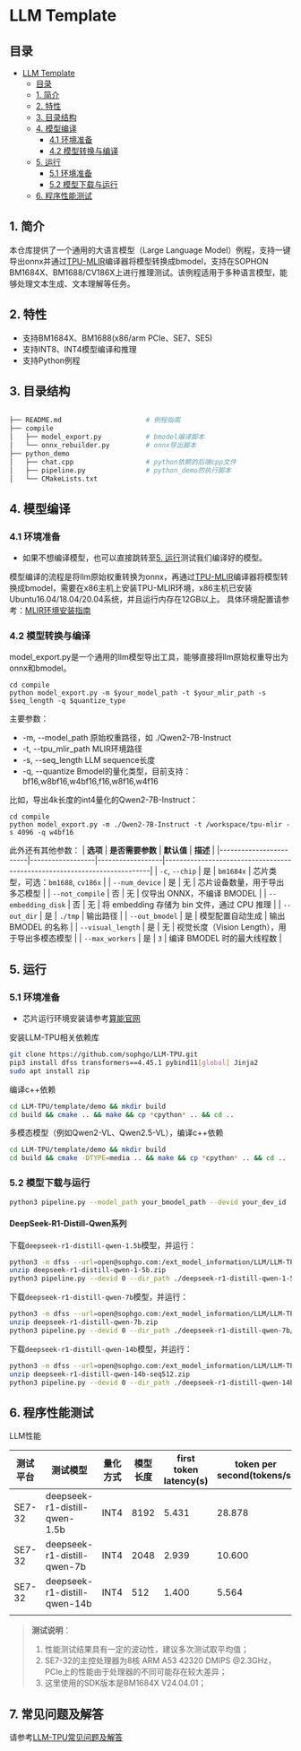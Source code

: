 # LLM Template

## 目录
- [LLM Template](#llm-template)
  - [目录](#目录)
  - [1. 简介](#1-简介)
  - [2. 特性](#2-特性)
  - [3. 目录结构](#3-目录结构)
  - [4. 模型编译](#4-模型编译)
    - [4.1 环境准备](#41-环境准备)
    - [4.2 模型转换与编译](#42-模型转换与编译)
  - [5. 运行](#5-运行)
    - [5.1 环境准备](#51-环境准备)
    - [5.2 模型下载与运行](#52-模型下载与运行)
  - [6. 程序性能测试](#6-程序性能测试)

## 1. 简介
本仓库提供了一个通用的大语言模型（Large Language Model）例程，支持一键导出onnx并通过[TPU-MLIR](https://github.com/sophgo/tpu-mlir)编译器将模型转换成bmodel，支持在SOPHON BM1684X、BM1688/CV186X上进行推理测试。该例程适用于多种语言模型，能够处理文本生成、文本理解等任务。

## 2. 特性
* 支持BM1684X、BM1688(x86/arm PCIe、SE7、SE5)
* 支持INT8、INT4模型编译和推理
* 支持Python例程

## 3. 目录结构
```bash

├── README.md                     # 例程指南
├── compile
│   ├── model_export.py           # bmodel编译脚本
│   └── onnx_rebuilder.py         # onnx导出脚本
├── python_demo
│   ├── chat.cpp                  # python依赖的后端cpp文件
│   ├── pipeline.py               # python_demo的执行脚本
│   └── CMakeLists.txt
```
## 4. 模型编译

### 4.1 环境准备
* 如果不想编译模型，也可以直接跳转至[5. 运行](#5-运行)测试我们编译好的模型。

模型编译的流程是将llm原始权重转换为onnx，再通过[TPU-MLIR](https://github.com/sophgo/tpu-mlir)编译器将模型转换成bmodel，需要在x86主机上安装TPU-MLIR环境，x86主机已安装Ubuntu16.04/18.04/20.04系统，并且运行内存在12GB以上。
具体环境配置请参考：[MLIR环境安装指南](https://github.com/sophgo/LLM-TPU/blob/main/docs/Mlir_Install_Guide.md)

### 4.2 模型转换与编译

model_export.py是一个通用的llm模型导出工具，能够直接将llm原始权重导出为onnx和bmodel。

``` shell
cd compile
python model_export.py -m $your_model_path -t $your_mlir_path -s $seq_length -q $quantize_type
```
主要参数：
* -m, --model_path     原始权重路径，如 ./Qwen2-7B-Instruct
* -t, --tpu_mlir_path  MLIR环境路径
* -s, --seq_length     LLM sequence长度
* -q, --quantize       Bmodel的量化类型，目前支持：bf16,w8bf16,w4bf16,f16,w8f16,w4f16

比如，导出4k长度的int4量化的Qwen2-7B-Instruct：

``` shell
cd compile
python model_export.py -m ./Qwen2-7B-Instruct -t /workspace/tpu-mlir -s 4096 -q w4bf16
```

此外还有其他参数：
| **选项**               | **是否需要参数** | **默认值**       | **描述**                                                                 |
|------------------------|------------------|------------------|--------------------------------------------------------------------------|
| `-c`, `--chip`         | 是               | `bm1684x`        | 芯片类型，可选：`bm1688`, `cv186x`                                      |
| `--num_device`         | 是               | 无               | 芯片设备数量，用于导出多芯模型                                          |
| `--not_compile`        | 否               | 无               | 仅导出 ONNX，不编译 BMODEL                                              |
| `--embedding_disk`     | 否               | 无               | 将 embedding 存储为 bin 文件，通过 CPU 推理                             |
| `--out_dir`            | 是               | `./tmp`          | 输出路径                                                                |
| `--out_bmodel`         | 是               | 模型配置自动生成  | 输出 BMODEL 的名称                                                      |
| `--visual_length`      | 是               | 无               | 视觉长度（Vision Length），用于导出多模态模型                           |
| `--max_workers`        | 是               | `3`              | 编译 BMODEL 时的最大线程数                                              |

## 5. 运行

### 5.1 环境准备
* 芯片运行环境安装请参考[算能官网](https://developer.sophgo.com/site/index/material/all/all.html)

安装LLM-TPU相关依赖库
```bash
git clone https://github.com/sophgo/LLM-TPU.git
pip3 install dfss transformers==4.45.1 pybind11[global] Jinja2
sudo apt install zip
```

编译c++依赖
```bash
cd LLM-TPU/template/demo && mkdir build
cd build && cmake .. && make && cp *cpython* .. && cd ..
```

多模态模型（例如Qwen2-VL、Qwen2.5-VL），编译c++依赖
```bash
cd LLM-TPU/template/demo && mkdir build
cd build && cmake -DTYPE=media .. && make && cp *cpython* .. && cd ..
```

### 5.2 模型下载与运行

```bash
python3 pipeline.py --model_path your_bmodel_path --devid your_dev_id
```

#### DeepSeek-R1-Distill-Qwen系列
下载`deepseek-r1-distill-qwen-1.5b`模型，并运行：
```bash
python3 -m dfss --url=open@sophgo.com:/ext_model_information/LLM/LLM-TPU/deepseek-r1-distill-qwen-1-5b.zip
unzip deepseek-r1-distill-qwen-1-5b.zip
python3 pipeline.py --devid 0 --dir_path ./deepseek-r1-distill-qwen-1-5b/
```

下载`deepseek-r1-distill-qwen-7b`模型，并运行：
```bash
python3 -m dfss --url=open@sophgo.com:/ext_model_information/LLM/LLM-TPU/deepseek-r1-distill-qwen-7b.zip
unzip deepseek-r1-distill-qwen-7b.zip
python3 pipeline.py --devid 0 --dir_path ./deepseek-r1-distill-qwen-7b/
```

下载`deepseek-r1-distill-qwen-14b`模型，并运行：
```bash
python3 -m dfss --url=open@sophgo.com:/ext_model_information/LLM/LLM-TPU/deepseek-r1-distill-qwen-14b-seq512.zip
unzip deepseek-r1-distill-qwen-14b-seq512.zip
python3 pipeline.py --devid 0 --dir_path ./deepseek-r1-distill-qwen-14b/
```

## 6. 程序性能测试
LLM性能

|   测试平台   |           测试模型              | 量化方式 | 模型长度 | first token latency(s) | token per second(tokens/s) |
| ----------- | ------------------------------ | -------- | -------- | --------------------- | -------------------------- |
| SE7-32      | deepseek-r1-distill-qwen-1.5b  | INT4     | 8192     | 5.431                 | 28.878                     |
| SE7-32      | deepseek-r1-distill-qwen-7b    | INT4     | 2048     | 2.939                 | 10.600                     |
| SE7-32      | deepseek-r1-distill-qwen-14b   | INT4     | 512      | 1.400                 | 5.564                      |
           | 

> **测试说明**：  
> 1. 性能测试结果具有一定的波动性，建议多次测试取平均值；
> 2. SE7-32的主控处理器为8核 ARM A53 42320 DMIPS @2.3GHz，PCIe上的性能由于处理器的不同可能存在较大差异；
> 3. 这里使用的SDK版本是BM1684X V24.04.01；

## 7. 常见问题及解答

请参考[LLM-TPU常见问题及解答](../../../docs/FAQ.md)